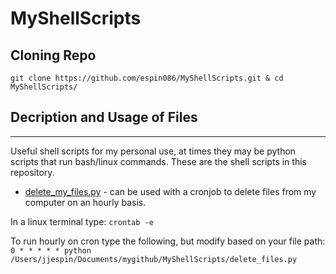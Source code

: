 # MyShellScripts

## Cloning Repo

```git clone https://github.com/espin086/MyShellScripts.git & cd MyShellScripts/```

## Decription and Usage of Files
---
Useful shell scripts for my personal use, at times they may be python scripts that run bash/linux commands. These are the shell scripts in this repository. 


* [delete_my_files.py](https://github.com/espin086/MyShellScripts/blob/main/delete_files.py) - can be used with a cronjob to delete files from my computer on an hourly basis. 

In a linux terminal type:
```crontab -e```

To run hourly on cron type the following, but modify based on your file path:
```0 * * * * * python /Users/jjespin/Documents/mygithub/MyShellScripts/delete_files.py```
